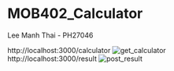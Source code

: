 # MOB402_Calculator
Lee Manh Thai - PH27046

http://localhost:3000/calculator
![get_calculator](https://user-images.githubusercontent.com/93104678/225821728-4d6702a4-0722-46cd-b377-cea902cd1f29.png)
http://localhost:3000/result
![post_result](https://user-images.githubusercontent.com/93104678/225821732-4bf047b9-ca04-4416-bf7c-53c6fd1a5cee.png)
